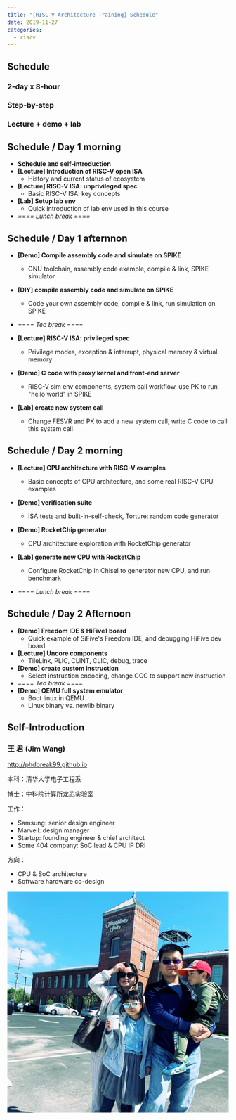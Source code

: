 ```yaml
---
title: "[RISC-V Architecture Training] Schedule"
date: 2019-11-27
categories:
  - riscv
---
```



## Schedule

### 2-day x 8-hour

### Step-by-step

### Lecture + demo + lab


## Schedule / Day 1 morning

- **Schedule and self-introduction**
- **[Lecture] Introduction of RISC-V open ISA**
    - History and current status of ecosystem
- **[Lecture] RISC-V ISA: unprivileged spec**
    - Basic RISC-V ISA: key concepts
- **[Lab] Setup lab env**
    - Quick introduction of lab env used in this course
- *==== Lunch break ====*


## Schedule / Day 1 afternnon

- **[Demo] Compile assembly code and simulate on SPIKE**
    - GNU toolchain, assembly code example, compile & link, SPIKE simulator
- **[DIY] compile assembly code and simulate on SPIKE**
    - Code your own assembly code, compile & link, run simulation on SPIKE
- *==== Tea break ====*

- **[Lecture] RISC-V ISA: privileged spec**
    - Privilege modes, exception & interrupt, physical memory & virtual memory
- **[Demo] C code with proxy kernel and front-end server**
    - RISC-V sim env components, system call workflow, use PK to run "hello world" in SPIKE
- **[Lab] create new system call**
    - Change FESVR and PK to add a new system call, write C code to call this system call


## Schedule / Day 2 morning

- **[Lecture] CPU architecture with RISC-V examples**
    - Basic concepts of CPU architecture, and some real RISC-V CPU examples
- **[Demo] verification suite**
    - ISA tests and built-in-self-check, Torture: random code generator
- **[Demo] RocketChip generator**
    - CPU architecture exploration with RocketChip generator
- **[Lab] generate new CPU with RocketChip**
    - Configure RocketChip in Chisel to generator new CPU, and run benchmark

- *==== Lunch break ====*


## Schedule / Day 2 Afternoon

- **[Demo] Freedom IDE & HiFive1 board**
    - Quick example of SiFive's Freedom IDE, and debugging HiFive dev board
- **[Lecture] Uncore components**
    - TileLink, PLIC, CLINT, CLIC, debug, trace
- **[Demo] create custom instruction**
    - Select instruction encoding, change GCC to support new instruction
- *==== Tea break ====*
- **[Demo] QEMU full system emulator**
    - Boot linux in QEMU
    - Linux binary vs. newlib binary


## Self-Introduction

### 王 君 (Jim Wang)

http://phdbreak99.github.io

本科：清华大学电子工程系

博士：中科院计算所龙芯实验室

工作：
- Samsung: senior design engineer
- Marvell: design manager
- Startup: founding engineer & chief architect
- Some 404 company: SoC lead & CPU IP DRI

方向：
- CPU & SoC architecture
- Software hardware co-design

![pic](../image/family.jpg)

